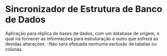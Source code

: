 # Sincronizador de Estrutura de Banco de Dados
Aplicação para réplica de bases de dados, com um database de origem, o qual irá fornecer as informações para estruturação e outro que sofrerá as devidas alterações. -Não será efetuada nenhuma exclusão de tabelas ou colunas.
